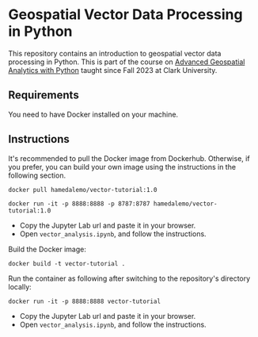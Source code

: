 # Geospatial Vector Data Processing in Python
This repository contains an introduction to geospatial vector data processing in Python. This is part of the course on [Advanced Geospatial Analytics with Python](https://hamedalemo.github.io/advanced-geo-python/intro.html) taught since Fall 2023 at Clark University. 

## Requirements

You need to have Docker installed on your machine. 


## Instructions

It's recommended to pull the Docker image from Dockerhub. Otherwise, if you prefer, you can build your own image using the instructions in the following section. 

```
docker pull hamedalemo/vector-tutorial:1.0
```

```
docker run -it -p 8888:8888 -p 8787:8787 hamedalemo/vector-tutorial:1.0
```


- Copy the Jupyter Lab url and paste it in your browser. 
- Open `vector_analysis.ipynb`, and follow the instructions. 


Build the Docker image:

```
docker build -t vector-tutorial .
```

Run the container as following after switching to the repository's directory locally:
```
docker run -it -p 8888:8888 vector-tutorial
```
- Copy the Jupyter Lab url and paste it in your browser. 
- Open `vector_analysis.ipynb`, and follow the instructions. 
